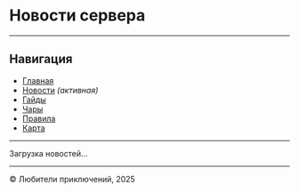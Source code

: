 # Новости сервера

---

## Навигация

- [Главная](index.md)
- [Новости](news.md) *(активная)*
- [Гайды](guide.md)
- [Чары](enchantments.md)
- [Правила](rules.md)
- [Карта](map.md)

---

<div id="news-container" aria-live="polite" aria-busy="true">
Загрузка новостей...
</div>

---

© Любители приключений, 2025
